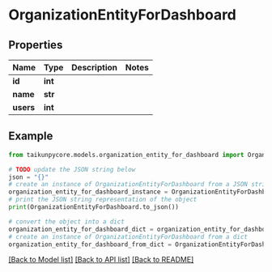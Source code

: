 # OrganizationEntityForDashboard


## Properties

Name | Type | Description | Notes
------------ | ------------- | ------------- | -------------
**id** | **int** |  | 
**name** | **str** |  | 
**users** | **int** |  | 

## Example

```python
from taikunpycore.models.organization_entity_for_dashboard import OrganizationEntityForDashboard

# TODO update the JSON string below
json = "{}"
# create an instance of OrganizationEntityForDashboard from a JSON string
organization_entity_for_dashboard_instance = OrganizationEntityForDashboard.from_json(json)
# print the JSON string representation of the object
print(OrganizationEntityForDashboard.to_json())

# convert the object into a dict
organization_entity_for_dashboard_dict = organization_entity_for_dashboard_instance.to_dict()
# create an instance of OrganizationEntityForDashboard from a dict
organization_entity_for_dashboard_from_dict = OrganizationEntityForDashboard.from_dict(organization_entity_for_dashboard_dict)
```
[[Back to Model list]](../README.md#documentation-for-models) [[Back to API list]](../README.md#documentation-for-api-endpoints) [[Back to README]](../README.md)


